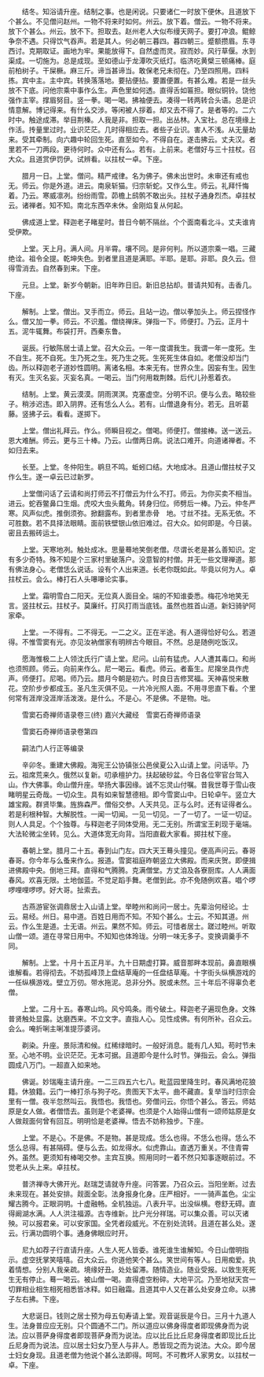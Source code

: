 <!-- { "loadSidebar": true } -->
　　结冬。知浴请升座。结制之事。也是闲说。只要诸仁一时放下便休。且道放下个甚么。不见僧问赵州。一物不将来时如何。州云。放下着。僧云。一物不将来。放下个甚么。州云。放不下。担取去。赵州老人大似布缦天网子。要打冲浪。鲲鲸争奈不遇。只得饮气吞声。若是其人。何必朝三暮四。暮四朝三。蹙额攒眉。东寻西讨。克期取证。画地为牢。果能放得下。自然虚而灵。寂而妙。风行草偃。水到渠成。一切施为。总是成现。至如德山于龙潭吹灭纸灯。临济吃黄檗三顿痛棒。庭前柏树子。干屎橛。麻三斤。谛当甚谛当。敢保老兄未彻在。乃至四照用。四料拣。宾中主。主中宾。转换落落地。要拈便拈。要置便置。有甚么难。若是一丝头放不下底。问他宗乘中事作么生。声色里如何透。直得舌如匾担。眼似铜铃。饶他强作主宰。撑眉努目。竖一拳。喝一喝。拂袖便去。凑得一转两转合头语。总是识情意解。博记得来。有什么交涉。等闲被人拶着。却又去不得了。是者等的。二六时中。触途成滞。举目荆榛。人我是非。担取一担。出丛林。入宝社。总在境缘上作活。抟量里过时。业识茫茫。几时得相应去。者些子业识。害人不浅。从无量劫来。受其牵制。向六趣中轮回生死。直至如今。不得自在。遂击拂云。丈夫汉。者里若不一刀两段。更待何时。众中还有么。若有。上前来。老僧好与三十拄杖。召大众。且道赏伊罚伊。试辨看。以拄杖一卓。下座。

　　腊月一日。上堂。僧问。精严戒律。名为佛子。佛未出世时。未审还有戒也无。师云。你是外道。进云。南泉斩猫。归宗斩蛇。又作么生。师云。礼拜忏悔着。乃云。寒威凛冽。纷纷雨雪。茆檐上鸱鹘不敢出头。拄杖子通身烈杰。卓拄杖云。诸禅者。知不知。南北东西卒未休。金刚焰复从何起。

　　佛成道上堂。释迦老子睹星时。昔日今朝不隔丝。个个面南看北斗。丈夫谁肯受伊欺。

　　上堂。天上月。满人间。月半霄。壤不同。是非何判。所以道宗乘一唱。三藏绝诠。祖令全提。乾坤失色。到者里且道是满耶。半耶。是耶。非耶。良久云。但得雪消去。自然春到来。下座。

　　元旦。上堂。新岁今朝新。旧年昨日旧。新旧总拈却。普请共知有。击香几。下座。

　　解制。上堂。僧出。叉手而立。师云。且站一边。僧以拳加头上。师云捏怪作么。僧又加一拳。师云。不识羞。僧绕禅床。弹指一下。师便打。乃云。正月十五。泥牛辄舞。布袋打开。西秦东鲁。

　　诞辰。行敏陈居士请上堂。召大众云。一年一度谓我生。我谓一年一度死。生不自生。死不自死。生乃死之生。死乃生之死。生死死生体自如。老僧没却当门齿。所以释迦老子道妙性圆明。离诸名相。本来无有。世界众生。因妄有生。因生有灭。生灭名妄。灭妄名真。一喝云。当门何用栽荆棘。后代儿孙惹着衣。

　　结制。上堂。黄云漠漠。阴雨溟溟。克塞虚空。分明不识。便与么去。略较些子。稍涉迟违。即入阴界。还有恁么人么。若有。山僧退身有分。若无。且听葛藤。竖拂子云。看看。遂掷下。

　　上堂。僧出礼拜云。作么。师瞬目视之。僧喝。师便打。僧接棒。送一送云。恩大难酬。师云。更与三十棒。乃云。山僧两日病。说法口难开。向道诸禅者。不如归去来。

　　长至。上堂。冬仲阳生。鹖旦不鸣。蚯蚓口结。大地成冰。且道山僧拄杖子又作么生。遂一卓云已过新罗。

　　上堂僧问话了云请和尚打师云不打僧云为什么不打。师云。为你买卖不相当。进云。蛇吞鳖鼻口生烟。虎咬大虫头戴角。转身归位。师劈后一棒。乃云。仲冬严寒。风声似虎。推倒须弥。掀翻露布。到者里赤骨　地。寸丝不挂。无系无依。不可胜数。若不具择法眼睛。面前铁壁银山依旧难过。召大众。如何即是。今日装。密且去搬砖运土。

　　上堂。天寒地冽。触处成冰。思量蓦地笑倒老僧。尽谓长老是甚么善知识。定有多少奇特。殊不知是个三家村里破落户。没意智的村僧。并无一些文理禅道。那有佛法身心。老僧恁么说话。设有个人出来道。长老你既如此。毕竟以何为人。卓拄杖云。会么。棒打石人头嚗嚗论实事。

　　上堂。霜明雪白二阳天。无位真人面目全。端的不知谁委悉。梅花冷地笑无言。竖拄杖云。拄杖子。莫廉纤。打风打雨当底钱。虽然也胜首山道。新妇骑驴阿家牵。

　　上堂。一不得有。二不得无。一二之义。正在半途。有人道得恰好句么。若道得。不惟雪窦有光。亦见汝衲僧家有明辨古今眼目。不然。总是随例吃饭汉。

　　愿海惟极二上人领沈氏行广请上堂。尼问。山前有猛虎。人人遭其毒口。和尚也须照顾。师云。向前来作么。尼一喝云。看虎。师云。者畜生。尼撺坐具作虎声。师便打。尼喝。师乃云。腊月今朝是初六。时良日吉修冥福。天神喜悦来散花。空阶步步都成玉。圣凡生灭俱不见。一片冷光照人面。不用寻思直下看。个里何常有涯岸没涯岸活泼泼。是什么。不是心。不是佛。不是物。咄。

　　雪窦石奇禅师语录卷三(终)
嘉兴大藏经　雪窦石奇禅师语录


　　雪窦石奇禅师语录卷第四

　　嗣法门人行正等编录

　　辛卯冬。重建大佛殿。海宪王公协镇张公邑侯夏公入山请上堂。问话毕。乃云。祖席荒来久。俄然以复新。叨承檀护力。扶起破砂盆。今日各位宰官台驾入山。作大佛事。命山僧升座。举扬大事因缘。诚不忘灵山付嘱。昔我世尊于雪山夜睹明星云奇哉。一切众生。具有如来智慧德相。即今雪窦山中。日轮卓午。竖立大雄宝殿。群贤毕集。旌旆森严。僧俗交参。人天共见。正与么时。还有证得者么。若是利根种智。大解脱性。一闻一切闻。一见一切见。一了一切了。一证一切证。则人人具足。个个独尊。与释迦老子同体受用。无二无别。所谓宝王刹现于毫端。大法轮微尘坐转。见么。大道体宽无向背。当阳直截大家看。掷拄杖下座。

　　春朝上堂。腊月二十五。春到山门左。四大天王蓦头撞见。便高声问云。春哥春哥。你今年与么蚤来作么。报道。雪窦祖庭昨朝竖立大佛殿。而来庆贺。即便揖进佛殿中央。倒地三拜。直得和气腾腾。克满僧堂。方丈洎及各寮厨库。人人满面春风。欢喜无限。土地伽蓝。不觉足蹈手舞。老僧到此。亦不免随例欢喜。唱个啰啰哩哩啰啰。好大哥。扯索去。

　　古燕游宦张调鼎居士入山请上堂。举睦州和尚问一居士。先辈治何经论。士云。易经。州日。易中道。百姓日用而不知。不知个甚么。士云。不知其道。州云。作么生是道。士无语。州云。果然不知。师云。可惜者居士。蹉过睦州。听取山僧一颂。道在寻常日用中。不知知也体玲珑。分明一味无多子。变换调羹手不同。

　　解制。上堂。十月十五正月半。九十日期虚打算。威音那畔本现前。鼻直眼横谁解看。若得彻去。不妨孤峰顶上盘结草庵的一任盘结草庵。十字街头纵横游戏的一任纵横游戏。壁立万仞。带水拖泥。总非分外。脱或未然。三十年后不得辜负老僧。

　　上堂。二月十五。春寒山坞。风兮鸣条。雨兮破土。释迦老子遍现色身。文殊普贤触处显露。达磨西来。不立文字。直指人心。见性成佛。有何所补。召众云。会么。唵折唎主唎准提莎婆诃。

　　剃染。升座。景际清和候。红稀绿暗时。一般好消息。能有几人知。苟时节未至。心地不明。业识茫茫。无本可据。且道即今是什么时节。弹指云。会么。弹指圆成八万门。一超直入如来地。

　　佛诞。妙瑞庵主请升座。一二三四五六七八。毗蓝园里降生时。春风满地花狼籍。休狼籍。云门一棒打杀与狗子吃。贵图天下太平。曲不藏直。复举当时归宗会里有一僧。夜半忽然叫云。我悟也。我悟也。旁僧问云。你悟个甚么。答云。师姑原是女人做。者僧悟去。虽则是个老婆禅。也须是个人始得山僧有一颂师姑原是女人做觌面何曾有回互。明明恰是老婆禅。悟去不妨称独步。下座。

　　上堂。不是心。不是佛。不是物。甚是现成。恁么也得。不恁么也得。恁么不恁么总得。有甚隔碍。便与么去。如龙得水。似虎靠山。直透万重关。不住青霄外。虽然。更须知有棒喝交参。主宾互换。照用同时一着不然只知事逐眼前过。不觉老从头上来。卓拄杖。

　　普济禅寺大佛开光。赵瑞芝请就寺升座。问答罢。乃召众云。当阳坐断。过去未来现在。甚处安排。觌面全彰。法身报身化身。庄严相好。一一骑声盖色。尘尘耀古腾今。正眼洞明。十虚融畅。全机独运。八表升平。出没纵横。卷舒无碍。直得阚湖水满。人人洪注福源。古寺维新。比户光分祥瑞。可以集众善。可以灭诸殃。可以报君亲。可以安家国。全凭者段威光。不在别处流转。且道在甚么处。遂云。行满功圆明个事。通身佛眼应时开。

　　尼九如荐子行直请升座。人生人死人皆委。谁死谁生谁解知。今日山僧明指示。虚空抚掌笑嘻嘻。召大众云。你道他笑个甚么。笑世间有等人。日用痴爱。执着情想。分别人我亲疏。境缘好丑。处处留滞。随情造业。随业受报。以致生死死生无有停止。蓦一喝云。被山僧一喝。直得虚空粉碎。大地平沉。乃至地狱天宫一切罪相业相生相死相悉皆冰释。如日融霜。且道其中人又在甚么处安身立命。以拂子左右拂。下座。

　　大悲诞日。钱则之居士预为母五旬寿请上堂。观音诞辰是今日。三月十九道人生。法身普应应无别。只个圆通不二门。所以道应以佛身得度者即现佛身而为说法。应以菩萨身得度者即现菩萨身而为说法。应以比丘比丘尼身得度者即现比丘比丘尼身而为说法。应以居士妇女乃至人与非人。悉皆现之而为说法。大众。即今居士妇女身现。且道老僧为他说个甚么法即得。呵呵。不可教坏人家男女。以拄杖一卓。下座。

